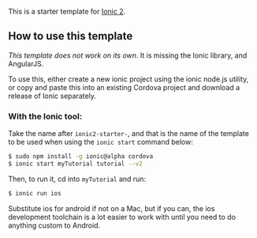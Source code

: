 This is a starter template for [Ionic 2](http://ionic.io/2).

## How to use this template

*This template does not work on its own*. It is missing the Ionic library, and AngularJS.

To use this, either create a new ionic project using the ionic node.js utility, or copy and paste this into an existing Cordova project and download a release of Ionic separately.

### With the Ionic tool:

Take the name after `ionic2-starter-`, and that is the name of the template to be used when using the `ionic start` command below:

```bash
$ sudo npm install -g ionic@alpha cordova
$ ionic start myTutorial tutorial --v2
```

Then, to run it, cd into `myTutorial` and run:

```bash
$ ionic run ios
```

Substitute ios for android if not on a Mac, but if you can, the ios development toolchain is a lot easier to work with until you need to do anything custom to Android.
